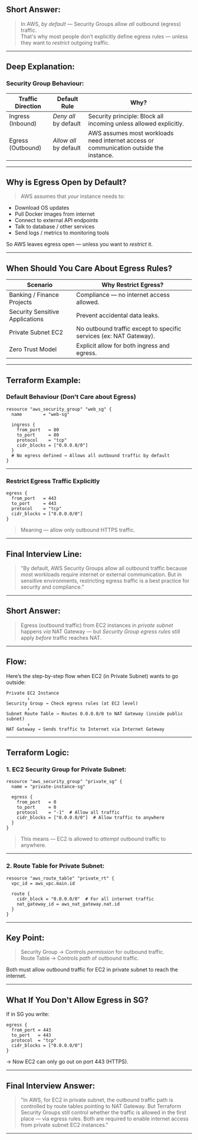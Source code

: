 ## Short Answer:
> In AWS, *by default* — Security Groups allow *all* outbound (egress) traffic.  
> That's why most people don’t explicitly define egress rules — unless they want to *restrict* outgoing traffic.

---

## Deep Explanation:

### Security Group Behaviour:
| Traffic Direction | Default Rule | Why? |
|------------------|--------------|------|
| Ingress (Inbound) | *Deny all* by default | Security principle: Block all incoming unless allowed explicitly. |
| Egress (Outbound) | *Allow all* by default | AWS assumes most workloads need internet access or communication outside the instance. |

---

## Why is Egress Open by Default?
> AWS assumes that *your* instance needs to:
- Download OS updates
- Pull Docker images from internet
- Connect to external API endpoints
- Talk to database / other services
- Send logs / metrics to monitoring tools

So AWS leaves egress open — unless you want to *restrict* it.

---

## When Should You Care About Egress Rules?

| Scenario | Why Restrict Egress? |
|----------|-----------------------|
| Banking / Finance Projects | Compliance — no internet access allowed. |
| Security Sensitive Applications | Prevent accidental data leaks. |
| Private Subnet EC2 | No outbound traffic except to specific services (ex: NAT Gateway). |
| Zero Trust Model | Explicit allow for both ingress and egress. |

---

## Terraform Example:

### Default Behaviour (Don't Care about Egress)
```hcl
resource "aws_security_group" "web_sg" {
  name        = "web-sg"

  ingress {
    from_port   = 80
    to_port     = 80
    protocol    = "tcp"
    cidr_blocks = ["0.0.0.0/0"]
  }
  # No egress defined → Allows all outbound traffic by default
}
```

---

### Restrict Egress Traffic Explicitly
```hcl
egress {
  from_port   = 443
  to_port     = 443
  protocol    = "tcp"
  cidr_blocks = ["0.0.0.0/0"]
}
```
> Meaning — allow only outbound HTTPS traffic.

---

## Final Interview Line:
> "By default, AWS Security Groups allow all outbound traffic because most workloads require internet or external communication. But in sensitive environments, restricting egress traffic is a best practice for security and compliance."

---

## Short Answer:
> Egress (outbound traffic) from EC2 instances in *private subnet* happens *via* NAT Gateway — but *Security Group egress rules* still apply *before* traffic reaches NAT.

---

## Flow:  
Here’s the step-by-step flow when EC2 (in Private Subnet) wants to go outside:

```
Private EC2 Instance  
        ↓
Security Group → Check egress rules (at EC2 level)  
        ↓
Subnet Route Table → Routes 0.0.0.0/0 to NAT Gateway (inside public subnet)  
        ↓
NAT Gateway → Sends traffic to Internet via Internet Gateway  
```

---

## Terraform Logic:

### 1. EC2 Security Group for Private Subnet:

```hcl
resource "aws_security_group" "private_sg" {
  name = "private-instance-sg"
  
  egress {
    from_port   = 0
    to_port     = 0
    protocol    = "-1"  # Allow all traffic
    cidr_blocks = ["0.0.0.0/0"]  # Allow traffic to anywhere
  }
}
```
> This means — EC2 is allowed to *attempt* outbound traffic to anywhere.

---

### 2. Route Table for Private Subnet:

```hcl
resource "aws_route_table" "private_rt" {
  vpc_id = aws_vpc.main.id

  route {
    cidr_block = "0.0.0.0/0"  # For all internet traffic
    nat_gateway_id = aws_nat_gateway.nat.id
  }
}
```

---

## Key Point:
> Security Group → Controls *permission* for outbound traffic.  
> Route Table → Controls *path* of outbound traffic.

Both must allow outbound traffic for EC2 in private subnet to reach the internet.

---

## What If You Don't Allow Egress in SG?
If in SG you write:
```hcl
egress {
  from_port = 443
  to_port   = 443
  protocol  = "tcp"
  cidr_blocks = ["0.0.0.0/0"]
}
```
→ Now EC2 can only go out on port 443 (HTTPS).

---

## Final Interview Answer:
> "In AWS, for EC2 in private subnet, the outbound traffic path is controlled by route tables pointing to NAT Gateway. But Terraform Security Groups still control whether the traffic is allowed in the first place — via egress rules. Both are required to enable internet access from private subnet EC2 instances."

---
